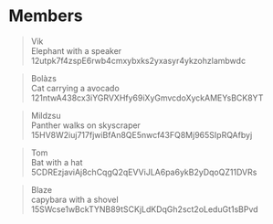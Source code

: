 # Members

> Vik  
> Elephant with a speaker  
> 12utpk7f4zspE6rwb4cmxybxks2yxasyr4ykzohzlambwdc  

> Bolàzs  
> Cat carrying a avocado  
> 121ntwA438cx3iYGRVXHfy69iXyGmvcdoXyckAMEYsBCK8YT

> Mildzsu  
> Panther walks on skyscraper  
> 15HV8W2iuj717fjwiBfAn8QE5nwcf43FQ8Mj965SIpRQAfbyj  

> Tom   
> Bat with a hat  
> 5CDREzjaviAj8chCqgQ2qEVViJLA6pa6ykB2yDqoQZ11DVRs  

> Blaze  
> capybara with a shovel  
> 15SWcse1wBckTYNB89tSCKjLdKDqGh2sct2oLeduGt1sBPvd  

